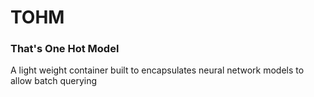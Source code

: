 # TOHM
### That's One Hot Model
A light weight container built to encapsulates neural network models to allow batch querying
